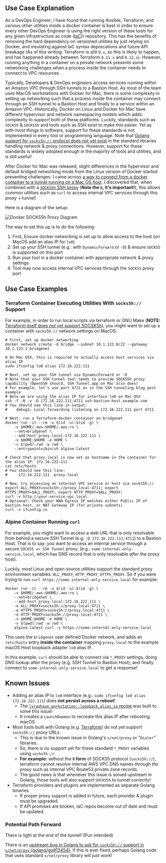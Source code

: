 ## Use Case Explanation

As a DevOps Engineer, I have found that running Ansible, Terraform, and various other utilities inside a docker container is best in order to ensure every other DevOps Engineer is using the right version of these tools for any given infrastructure as code ([IaC](https://en.wikipedia.org/wiki/Infrastructure_as_Code))) repository. This has the benefits of removing the hard dependency on versioned utilities by just relying on Docker, and insulating against IaC syntax deprecations and future API breakage (As of this writing: Terraform is still `0.x`, so this is likely to happen, and has happened already between Terraform `0.11.x` and `0.12.x`). However, running anything in a container on a private network presents some networking challenges when a process inside the container needs to connect to VPC resources.

Typically, Developers & DevOps engineers access services running within an Amazon VPC through SSH tunnels to a Bastion Host.  As most of the team uses MacOS workstations with Docker for Mac, there is some complexity in setting up networking such that a process inside the container may connect through an SSH tunnel to a Bastion Host and finally to a service within an Amazon VPC.  Historically, Docker on Linux and Docker for Mac have different hypervisor and network namespacing models which adds complexity to support both of these platforms.  Luckily, standards such as `SOCKS5` & `SOCKS5h` and tools such as SSH exist to make this easier.  Yet as with most things in software, support for these standards is not implemented in every tool or programming language.  Note that [Golang support for `socks5h://` protocol does not yet exist](https://github.com/golang/go/issues/13454) in the standard libraries handling network & proxy connections.  However, support for these standards is widely adopted enough in the majority of tools and utilities, and is still useful! 

After Docker for Mac was released, slight differences in the hypervisor and default bridged networking mode from the Linux version of Docker started presenting challenges.  I came across [a way to connect from a docker container to a tunnel running on a Mac OS host](https://forums.docker.com/t/accessing-host-machine-from-within-docker-container/14248/5).  I discovered that, when combined with a [`SOCKS5h` SSH proxy](https://blog.mafr.de/2013/11/24/setting-up-a-socks-proxy-using-openssh/) (**Note the `h`, it's important!**), this allows common utilities such as `curl` to access internal VPC services through this proxy + tunnel!

Here is a diagram of the setup:

![Docker SOCKS5h Proxy Diagram](https://gist.githubusercontent.com/trinitronx/6427d6454fb3b121fc2ab5ca7ac766bc/raw/3ae15b71a550f3b17fc12257322d7e43ab5ba770/docker-socks5h-diagram.svg?sanitize=true)

The way to set this up is to do the following:

1. First, Ensure docker networking is set up to allow access to the host (on MacOS add an alias IP for `lo0`)
2. Set up your SSH tunnel (e.g.: with `DynamicForward` or `-D`) & ensure `SOCKS5` is supported on this port
3. Run your tool in a docker container with appropriate network & proxy settings
4. Tool may now access internal VPC services through the `SOCKS5` proxy port

## Use Case Examples

### Terraform Container Executing Utilities With `socks5h://` Support

For example, in order to run local scripts via terraform or GNU Make (**NOTE:** [Terraform itself does not yet support SOCSK5h](https://github.com/hashicorp/terraform/issues/17754)), you might want to set up a container with `socks5h://` network settings on MacOS:

    # First, set up docker networking
    docker network create -d bridge --subnet 10.1.123.0/22 --gateway 10.1.123.1 bridgenet
        
    # On Mac OSX, this is required to actually access host services via alias IP
    sudo ifconfig lo0 alias 172.16.222.111
    
    # Next, set up your SSH tunnel via DynamicForward or -D
    # Note that your SSH tunnel tool needs to provide SOCKS5h proxy capability (OpenSSH should, SSH Tunnel.app on Mac also does)
    # For example, let's use port 4711 as in the SSH tunneling blog post example
    # Note we are using the alias IP for interface lo0 on Mac OSX
    ssh -f -N -v -D 172.16.222.111:4711 ssh-bastion-host.example.com
    # You should see this line in output:
    #    debug1: Local forwarding listening on 172.16.222.111 port 4711
    
    # Next, run a Terraform docker container on bridgenet
    docker run -it --rm -u $(id -u):$(id -g) \
        -v $HOME/.aws:$HOME/.aws:ro \
        --net=bridgenet \
        --add-host proxy.local:172.16.222.111 \
        -v $HOME:$HOME -e HOME \
        -v $(pwd):/wd -w /wd \
        --entrypoint=/bin/sh alpine:latest
    
    # Check that proxy.local is now set as hostname in the container for the alias IP: 172.16.222.111
    cat /etc/hosts
    # You should see this line:
    #     172.16.222.111  proxy.local
    
    # Now, try accessing an internal VPC service or host via socks5h://
    export ALL_PROXY=socks5h://proxy.local:4711; export HTTPS_PROXY=$ALL_PROXY; export HTTP_PROXY=$ALL_PROXY;
    curl -v http://your-service.vpc.local
    # Optional: Check your WAN Egress IP matches either Public IP of bastion host, or NAT Gateway IP (for private subnets)
    curl -v ifconfig.co



### Alpine Container Running `curl`

For example, you might want to access a web URL that is only resolvable from behind a secure SSH Tunnel (e.g: `-D 172.16.222.111:4711`) to a Bastion Host.  That is to say: you want to access an internal service through a secure `SOCKS5 => SSH Tunnel` proxy.  (e.g.: `some-internal-only-service.local`, which has DNS record that is only resolvable _after_ the proxy host).

Luckily, most Linux and open source utilities support the standard proxy environment variables: `ALL_PROXY`, `HTTP_PROXY`, `HTTPS_PROXY`.  So if you were trying to run `curl https://some-internal-only-service.local` for example:

    docker run -it --rm -u $(id -u):$(id -g) \
        -v $HOME/.aws:$HOME/.aws:ro \
        --net=bridgenet \
        --add-host proxy.local:172.16.222.111 \
        -e ALL_PROXY=socks5h://proxy.local:4711 \
        -e HTTPS_PROXY=socks5h://proxy.local:4711 \
        -e HTTP_PROXY=socks5h://proxy.local:4711 \
        -v $HOME:$HOME -e HOME \
        -v $(pwd):/wd -w /wd \
        alpine:latest curl -v https://some-internal-only-service.local

This uses the `bridgenet` user defined Docker network, and adds an `/etc/hosts` entry **inside the container** mapping `proxy.local` to the example macOS Host loopback adapter `lo0` alias IP.

In this example, `curl` should be able to connect via `*_PROXY` settings, doing DNS lookup after the proxy (e.g: SSH Tunnel to Bastion Host), and finally connect to `some-internal-only-service.local` to get a response!

## Known Issues

- Adding an alias IP to `lo0` interface (e.g.: `sudo ifconfig lo0 alias 172.16.222.111`) does **not persist across a reboot**!
  - The [`lyraphase_workstation::loopback_alias_ip` recipe][1] was built to solve this issue!
  - It creates a `LaunchDaemon` to recreate this alias IP after rebooting macOS
- Most tools built with Golang (e.g. [Terraform](https://github.com/hashicorp/terraform/issues/17754)) do not yet support `socks5h://` proxy URLs.
  - This is due to the known issue in Golang's `x/net/proxy` or "`Dialer`" libraries.
  - So, there is no support yet for these standard `*_PROXY` variables using `socks5h://`.
  - **For example:** without the **`h` form** of SOCKS5 protocol (`socks5h://`), terraform cannot resolve internal AWS VPC DNS names _through the proxy_ such as internal VPC Route53 private zone records.
  - The good news is that whenever this issue is solved upstream in Golang, those tools will also support `SOCKS5h` to tunnel correctly!
- Terraform providers and plugins are implemented as separate Golang binaries
  - If proper proxy support is added in future, each provider & plugin must be upgraded.
  - If API promises are broken, IaC repos become out of date and must be updated.


### Potential Path Forward

There is light at the end of the tunnel! (Pun intended)

There is an [upstream bug in Golang to ask for `socks5h://` support in `x/net/proxy` (golang/go#13454)](https://github.com/golang/go/issues/13454).  If this is ever fixed, perhaps Golang code that uses standard `x/net/proxy` library will _just work_!

[1]: https://github.com/trinitronx/lyraphase_workstation/blob/master/recipes/loopback_alias_ip.rb
